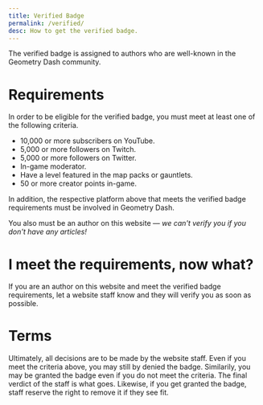 ```yaml
---
title: Verified Badge
permalink: /verified/
desc: How to get the verified badge.
---
```


The verified badge is assigned to authors who are well-known in the Geometry Dash community.

# Requirements

In order to be eligible for the verified badge, you must meet at least one of the following criteria.

* 10,000 or more subscribers on YouTube.
* 5,000 or more followers on Twitch.
* 5,000 or more followers on Twitter.
* In-game moderator.
* Have a level featured in the map packs or gauntlets.
* 50 or more creator points in-game.

In addition, the respective platform above that meets the verified badge requirements must be involved in Geometry Dash.

You also must be an author on this website — *we can't verify you if you don't have any articles!*

# I meet the requirements, now what?

If you are an author on this website and meet the verified badge requirements, let a website staff know and they will verify you as soon as possible.

# Terms

Ultimately, all decisions are to be made by the website staff. Even if you meet the criteria above, you may still by denied the badge. Similarily, you may be granted the badge even if you do not meet the criteria. The final verdict of the staff is what goes. Likewise, if you get granted the badge, staff reserve the right to remove it if they see fit.